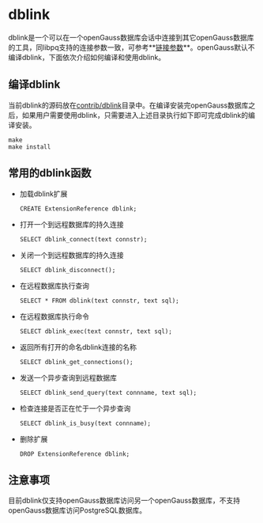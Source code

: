 # dblink<a name="ZH-CN_TOPIC_0000001111753952"></a>

dblink是一个可以在一个openGauss数据库会话中连接到其它openGauss数据库的工具，同libpq支持的连接参数一致，可参考**[链接参数](../DeveloperGuide/链接参数.md)**。openGauss默认不编译dblink，下面依次介绍如何编译和使用dblink。

## 编译dblink<a name="section968819125285"></a>

当前dblink的源码放在[contrib/dblink](https://gitee.com/opengauss/openGauss-server/tree/master/contrib/dblink)目录中。在编译安装完openGauss数据库之后，如果用户需要使用dblink，只需要进入上述目录执行如下即可完成dblink的编译安装。

```
make
make install
```

## 常用的dblink函数<a name="section1440011715283"></a>

-   加载dblink扩展

    ```
    CREATE ExtensionReference dblink;
    ```

-   打开一个到远程数据库的持久连接

    ```
    SELECT dblink_connect(text connstr);
    ```

-   关闭一个到远程数据库的持久连接

    ```
    SELECT dblink_disconnect();
    ```

-   在远程数据库执行查询

    ```
    SELECT * FROM dblink(text connstr, text sql);
    ```

-   在远程数据库执行命令

    ```
    SELECT dblink_exec(text connstr, text sql);
    ```

-   返回所有打开的命名dblink连接的名称

    ```
    SELECT dblink_get_connections();
    ```

-   发送一个异步查询到远程数据库

    ```
    SELECT dblink_send_query(text connname, text sql);
    ```

-   检查连接是否正在忙于一个异步查询

    ```
    SELECT dblink_is_busy(text connname);
    ```

-   删除扩展

    ```
    DROP ExtensionReference dblink;
    ```


## 注意事项<a name="section1910642310280"></a>

目前dblink仅支持openGauss数据库访问另一个openGauss数据库，不支持openGauss数据库访问PostgreSQL数据库。

